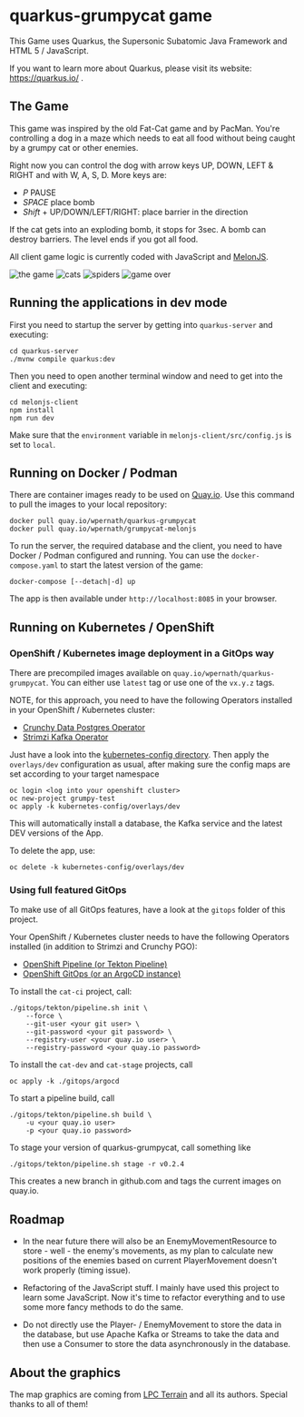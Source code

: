# quarkus-grumpycat game

This Game uses Quarkus, the Supersonic Subatomic Java Framework and HTML 5 / JavaScript.

If you want to learn more about Quarkus, please visit its website: https://quarkus.io/ .

## The Game

This game was inspired by the old Fat-Cat game and by PacMan. You're controlling a dog in a maze which needs to eat all food without being caught by a grumpy cat or other enemies. 

Right now you can control the dog with arrow keys UP, DOWN, LEFT & RIGHT and with W, A, S, D. More keys are:

- *P* PAUSE
- *SPACE* place bomb
- *Shift* + UP/DOWN/LEFT/RIGHT: place barrier in the direction

If the cat gets into an exploding bomb, it stops for 3sec. A bomb can destroy barriers. The level ends if you got all food.
  

All client game logic is currently coded with JavaScript and [MelonJS](https://github.com/melonjs/melonjs).

![the game](docs/game-title.png)
![cats](docs/the-game1.png)
![spiders](docs/the-game2.png)
![game over](docs/game-over.png)

## Running the applications in dev mode

First you need to startup the server by getting into `quarkus-server` and executing:
```shell script
cd quarkus-server
./mvnw compile quarkus:dev
```

Then you need to open another terminal window and need to get into the client and executing:
```shell script
cd melonjs-client
npm install
npm run dev
```

Make sure that the `environment` variable in `melonjs-client/src/config.js` is set to `local`. 

## Running on Docker / Podman
There are container images ready to be used on [Quay.io](https://quay.io/wpernath/quarkus-grumpycat). Use this command to pull the images to your local repository:

```shell
docker pull quay.io/wpernath/quarkus-grumpycat
docker pull quay.io/wpernath/grumpycat-melonjs
```

To run the server, the required database and the client, you need to have Docker / Podman configured and running. You can use the `docker-compose.yaml` to start the latest version of the game:

```shell
docker-compose [--detach|-d] up
```

The app is then available under `http://localhost:8085` in your browser.


## Running on Kubernetes / OpenShift

### OpenShift / Kubernetes image deployment in a GitOps way
There are precompiled images available on `quay.io/wpernath/quarkus-grumpycat`. You can either use `latest` tag or use one of the `vx.y.z` tags.

NOTE, for this approach, you need to have the following Operators installed in your OpenShift / Kubernetes cluster:

- [Crunchy Data Postgres Operator](https://operatorhub.io/operator/postgresql)
- [Strimzi Kafka Operator](https://operatorhub.io/operator/strimzi-kafka-operator)  

Just have a look into the [kubernetes-config directory](kubernetes-config). Then apply the `overlays/dev` configuration as usual, after making sure the config maps are set according to your target namespace

```shell
oc login <log into your openshift cluster>
oc new-project grumpy-test
oc apply -k kubernetes-config/overlays/dev
```

This will automatically install a database, the Kafka service and the latest DEV versions of the App.

To delete the app, use:

```shell 
oc delete -k kubernetes-config/overlays/dev
```


### Using full featured GitOps
To make use of all GitOps features, have a look at the `gitops` folder of this project. 

Your OpenShift / Kubernetes cluster needs to have the following Operators installed (in addition to Strimzi and Crunchy PGO):

- [OpenShift Pipeline (or Tekton Pipeline)](https://operatorhub.io/operator/tektoncd-operator)
- [OpenShift GitOps (or an ArgoCD instance)](https://operatorhub.io/operator/argocd-operator)

To install the `cat-ci` project, call:

```shell
./gitops/tekton/pipeline.sh init \
	--force \
	--git-user <your git user> \
	--git-password <your git password> \
	--registry-user <your quay.io user> \
	--registry-password <your quay.io password>
```

To install the `cat-dev` and `cat-stage` projects, call

```shell
oc apply -k ./gitops/argocd
```

To start a pipeline build, call

```shell
./gitops/tekton/pipeline.sh build \
	-u <your quay.io user>
	-p <your quay.io password>
```

To stage your version of quarkus-grumpycat, call something like

```shell
./gitops/tekton/pipeline.sh stage -r v0.2.4
```

This creates a new branch in github.com and tags the current images on quay.io.

## Roadmap

- In the near future there will also be an EnemyMovementResource to store - well - the enemy's movements, as my plan to calculate new positions of the enemies based on current PlayerMovement doesn't work properly (timing issue).

- Refactoring of the JavaScript stuff. I mainly have used this project to learn some JavaScript. Now it's time to refactor everything and to use some more fancy methods to do the same.

- Do not directly use the Player- / EnemyMovement to store the data in the database, but use Apache Kafka or Streams to take the data and then use a Consumer to store the data asynchronously in the database. 

## About the graphics
The map graphics are coming from [LPC Terrain](https://opengameart.org/content/tiled-terrains) and all its authors. Special thanks to all of them!
                    